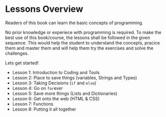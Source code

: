 # Lessons Overview

Readers of this book can learn the basic concepts of programming. 

No prior knowledge or experiece with programming is required. 
To make the best use of this book/course, the lessons shall be followed in 
the given sequence. This would help the student to understand the concepts, pracice them and master them and will help them try the exercises and solve the challenges.

Lets get started!

* Lesson 1: Introduction to Coding and Tools
* Lesson 2: Place to save things (variables, Strings and Types)
* Lesson 3: Taking Decisions (`if` and `else`) 
* Lesson 4: Go on `for`ever 
* Lesson 5: Save more things (Lists and Dictionaries)
* Lesson 6: Get onto the web (HTML & CSS)
* Lesson 7: Functions
* Lesson 8: Putting it all together



